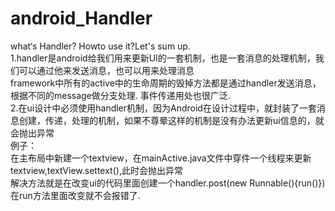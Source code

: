 # android_Handler
what‘s  Handler? Howto use it?Let's sum up.<br/>
1.handler是android给我们用来更新UI的一套机制，也是一套消息的处理机制，我们可以通过他来发送消息，也可以用来处理消息<br/>
framework中所有的active中的生命周期的毁掉方法都是通过handler发送消息，根据不同的message做分支处理.
事件传递用处也很广泛.<br/>
2.在ui设计中必须使用handler机制，因为Android在设计过程中，就封装了一套消息创建，传递，处理的机制，如果不尊晕这样的机制是没有办法更新ui信息的，就会抛出异常<br>
例子：<br>
在主布局中新建一个textview，在mainActive.java文件中穿件一个线程来更新textview,textView.settext(),此时会抛出异常<br>
解决方法就是在改变ui的代码里面创建一个handler.post(new Runnable(){run()})在run方法里面改变就不会报错了.<br>
